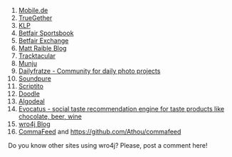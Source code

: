   1. [Mobile.de](http://mobile.de)
  1. [TrueGether](http://www.truegether.com/)
  1. [KLP](https://www.klp.no/)
  1. [Betfair Sportsbook](http://www.betfair.com/sport)
  1. [Betfair Exchange](http://www.betfair.com/exchange/)
  1. [Matt Raible Blog](http://raibledesigns.com/)
  1. [Tracktacular](http://www.tracktacular.com/)
  1. [Munju](http://www.munju.net/)
  1. [Dailyfratze - Community for daily photo projects](http://dailyfratze.de/)
  1. [Soundpure](http://www.soundpure.com/)
  1. [Scriptito](http://scriptito.com/)
  1. [Doodle](http://www.doodle.se)
  1. [Algodeal](http://www.algodeal.com)
  1. [Evocatus - social taste recommendation engine for taste products like chocolate, beer, wine](http://evocatus.com/)
  1. [wro4j Blog](http://web-resource-optimization.blogspot.com/)
  1. [CommaFeed](https://www.commafeed.com) and https://github.com/Athou/commafeed


Do you know other sites using wro4j? Please, post a comment here!